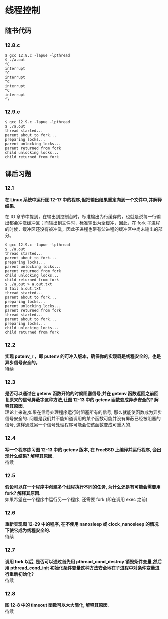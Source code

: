 # 线程控制

## 随书代码

### 12.8.c

```shell
$ gcc 12.8.c -lapue -lpthread
$ ./a.out
^C
interrupt
^C
interrupt
^C
interrupt
^C
interrupt
^\
```

### 12.9.c

```shell
$ gcc 12.9.c -lapue -lpthread
$ ./a.out
thread started...
parent about to fork...
preparing locks...
parent unlocking locks...
parent returned from fork
child unlocking locks...
child returned from fork
```

## 课后习题

### 12.1

**在 Linux 系统中运行图 12-17 中的程序,但把输出结果重定向到一个文件中,并解释结果.**

在 IO 章节中提到，在输出到控制台时，标准输出为行缓存的，也就是说每一行输出都会冲洗缓冲区；而输出到文件时，标准输出为全缓冲，因此，在 fork 子进程的时候，缓冲区还没有被冲洗，因此子进程也带有父进程的缓冲区中尚未输出的部分。

```shell
$ gcc 12.9.c -lapue -lpthread
$ ./a.out
thread started...
parent about to fork...
preparing locks...
parent unlocking locks...
parent returned from fork
child unlocking locks...
child returned from fork
$ ./a.out > a.out.txt
$ tail a.out.txt
thread started...
parent about to fork...
preparing locks...
parent unlocking locks...
parent returned from fork
thread started...
parent about to fork...
preparing locks...
child unlocking locks...
child returned from fork
```

### 12.2

**实现 putenv_r ，即 putenv 的可冲入版本，确保你的实现既是线程安全的，也是异步信号安全的。**  
待续

### 12.3

**是否可以通过在 getenv 函数开始的时候阻塞信号,并在 getenv 函数返回之前回复原来的信号屏蔽字这种方法,让图 12-13 中的 getenv 函数变成异步安全的? 解释其原因.**  
理论上来说,如果在信号处理程序运行时阻塞所有的信号, 那么就能使函数成为异步信号安全的. 问题是我们并不能知道调用的某个函数可能并没有屏蔽已经被阻塞的信号, 这样通过另一个信号处理程序可能会使该函数变成可重入的.

### 12.4

**写一个程序练习图 12-13 中的 getenv 版本, 在 FreeBSD 上编译并运行程序, 会出现什么结果? 解释其原因.**  
待续

### 12.5

**假设可以在一个程序中创建多个线程执行不同的任务, 为什么还是有可能会需要用 fork? 解释其原因.**  
如果希望在一个程序中运行另一个程序, 还需要 fork (即在调用 exec 之前)

### 12.6

**重新实现图 12-29 中的程序, 在不使用 nanosleep 或 clock_nanosleep 的情况下使它成为线程安全的.**  
待续

### 12.7

**调用 fork 以后, 是否可以通过首先用 pthread_cond_destroy 销毁条件变量,然后用 pthread_cond_init 初始化条件变量这种方法安全地在子进程中对条件变量进行重新初始化?**  
待续

### 12.8

**图 12-8 中的 timeout  函数可以大大简化, 解释其原因.**  
待续